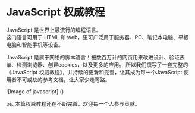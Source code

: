 JavaScript 权威教程
======================
JavaScript 是世界上最流行的编程语言。	
这门语言可用于 HTML 和 web，更可广泛用于服务器、PC、笔记本电脑、平板电脑和智能手机等设备。

JavaScript 是属于网络的脚本语言！被数百万计的网页用来改进设计、验证表单、检测浏览器、创建cookies，以及更多的应用。
所以我们撰写了一套完整的《JavaScript 权威教程》，并持续的更新和完善，让其成为每一个JavaScript 使用者不可或缺的参考文档，让大家少走弯路。

![Image of javascript]
()

ps. 本篇权威教程还在不断完善，欢迎每一个人参与贡献。